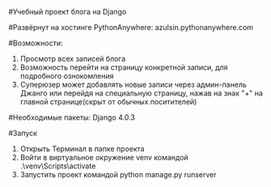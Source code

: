 #Учебный проект блога на Django

#Развёрнут на хостинге PythonAnywhere: azulsin.pythonanywhere.com

#Возможности:
1. Просмотр всех записей блога
2. Возможность перейти на страницу конкретной записи, для подробного ознокомления
3. Суперюзер может добавлять новые записи через админ-панель Джанго или перейдя на специальную страницу, нажав на знак "+" на главной странице(скрыт от обычных поситителей)

#Необходимые пакеты: 
Django 4.0.3

#Запуск
1. Открыть Терминал в папке проекта
2. Войти в виртуальное окружение venv командой .\venv\Scripts\activate
3. Запустить проект командой python manage.py runserver
